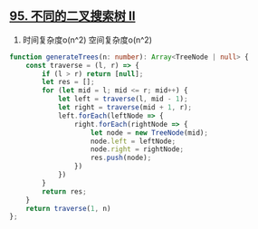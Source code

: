 ## [95. 不同的二叉搜索树 II](https://leetcode.cn/problems/unique-binary-search-trees-ii/)

1. 时间复杂度o(n^2) 空间复杂度o(n^2)
```ts
function generateTrees(n: number): Array<TreeNode | null> {
    const traverse = (l, r) => {
        if (l > r) return [null];
        let res = [];
        for (let mid = l; mid <= r; mid++) {
            let left = traverse(l, mid - 1);
            let right = traverse(mid + 1, r);
            left.forEach(leftNode => {
                right.forEach(rightNode => {
                    let node = new TreeNode(mid);
                    node.left = leftNode;
                    node.right = rightNode;
                    res.push(node);
                })
            })
        }
        return res;
    }
    return traverse(1, n)
};
```